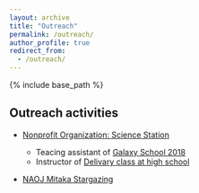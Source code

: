 ```yaml
---
layout: archive
title: "Outreach"
permalink: /outreach/
author_profile: true
redirect_from:
  - /outreach/
---
```


{% include base_path %}
     
## Outreach activities
- [Nonprofit Organization: Science Station](http://www.sciencestation.jp/index.html)
	- Teacing assistant of [Galaxy School 2018](http://www.sciencestation.jp/activities/2018/gs21/index.html)
	- Instructor of [Delivary class at high school](http://sciencestation.jp/activities/2018/delivery83/index.html)
	
- [NAOJ Mitaka Stargazing](https://prc.nao.ac.jp/stargazing/)

